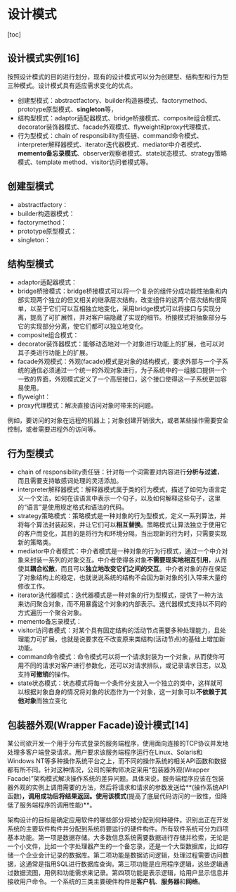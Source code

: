 # 设计模式

[toc]

## 设计模式实例[16]

按照设计模式的目的进行划分，现有的设计模式可以分为创建型、结构型和行为型三种模式。设计模式具有适应需求变化的优点。

- 创建型模式：abstractfactory、builder构造器模式、factorymethod、prototype原型模式、**singleton**等，
- 结构型模式：adaptor适配器模式、bridge桥接模式、composite组合模式、decorator装饰器模式、facade外观模式、flyweight和proxy代理模式，
- 行为型模式：chain      of responsibility责任链、command命令模式、interpreter解释器模式、iterator迭代器模式、mediator中介者模式、**memento备忘录模式**、observer观察者模式、state状态模式、strategy策略模式、template method、visitor访问者模式等。

 

## 创建型模式 

- abstractfactory：
- builder构造器模式：
- factorymethod：
- prototype原型模式：
- singleton：

 

## 结构型模式

- adaptor适配器模式：
- bridge桥接模式：bridge桥接模式可以将一个复杂的组件分成功能性抽象和内部实现两个独立的但又相关的继承层次结构，改变组件的这两个层次结构很简单，以至于它们可以互相独立地变化，采用bridge模式可以将接口与实现分离，提高了可扩展性，并对客户端隐藏了实现的细节。桥接模式将抽象部分与它的实现部分分离，使它们都可以独立地变化。
- composite组合模式：
- decorator装饰器模式：能够动态地对一个对象进行功能上的扩展，也可以对其子类进行功能上的扩展。
- facade外观模式：外观(facade)模式是对象的结构模式，要求外部与一个子系统的通信必须通过一个统一的外观对象进行，为子系统中的一组接口提供一个一致的界面，外观模式定义了一个高层接口，这个接口使得这一子系统更加容易使用。
- flyweight：
- proxy代理模式：解决直接访问对象时带来的问题。

例如，要访问的对象在远程的机器上；对象创建开销很大，或者某些操作需要安全控制，或者需要进程外的访问等。

 

## 行为型模式          

- chain of      responsibility责任链：针对每一个词需要对内容进行**分析与过滤**，而且需要支持敏感词处理的灵活添加。
- interpreter解释器模式：解释器模式属于类的行为模式，描述了如何为语言定义一个文法，如何在该语言中表示一个句子，以及如何解释这些句子，这里的“语言”是使用规定格式和语法的代码。
- strategy策略模式：策略模式是一种对象的行为型模式，定义一系列算法，并将每个算法封装起来，并让它们可以**相互替换**。策略模式让算法独立于使用它的客户而变化，其目的是将行为和环境分隔，当出现新的行为时，只需要实现新的策略类。
- mediator中介者模式：中介者模式是一种对象的行为行模式，通过一个中介对象来封装一系列的对象交互。中介者使得各对象**不需要现实地相互引用**，从而使其**耦合松散**，而且可以**独立地改变它们之间的交互**。中介者对象的存在保证了对象结构上的稳定，也就说说系统的结构不会因为新对象的引入带来大量的修改工作。
- iterator迭代器模式：迭代器模式是一种对象的行为型模式，提供了一种方法来访问聚合对象，而不用暴露这个对象的内部表示。迭代器模式支持以不同的方式遍历一个聚合对象。
- memento备忘录模式：
- visitor访问者模式：对某个具有固定结构的活动节点需要多种处理能力，且处理能力可扩展，也就是说要求在不改变原来类结构(活动节点)的基础上增加新功能。
- command命令模式：命令模式可以将一个请求封装为一个对象，从而使你可用不同的请求对客户进行参数化，还可以对请求排队，或记录请求日志，以及支持**可撤销**的操作。
- state状态模式：状态模式将每一个条件分支放入一个独立的类中，这样就可以根据对象自身的情况将对象的状态作为一个对象，这一对象可以**不依赖于其他对象**而独立变化

 

## 包装器外观(Wrapper Facade)设计模式[14] 

某公司欲开发一个用于分布式登录的服务端程序，使用面向连接的TCP协议并发地处理多客户端登录请求。用户要求该服务端程序运行在Linux、Solaris和Windows NT等多种操作系统平台之上，而不同的操作系统的相关API函数和数据都有所不同。针对这种情况，公司的架构师决定采用“包装器外观(Wrapper Facade)”架构模式解决操作系统的差异问题。具体来说，服务端程序应该在包装器外观的实例上调用需要的方法，然后将请求和请求的参数发送给**(操作系统API函数)**，调用成功后将结果返回。使用该模式**(提高了底层代码访问的一致性，但降低了服务端程序的调用性能)**。

 

架构设计的目标是确定应用软件的哪些部分将被分配到何种硬件。识别出正在开发系统的主要软件构件并分配到系统将要运行的硬件构件。所有软件系统可分为四项基本功能。第一项是数据存储。大多数信息系统需要数据进行存储并检索，无论是一个小文件，比如一个字处理器产生的一个备忘录，还是一个大型数据库，比如存储一个企业会计记录的数据库。第二项功能是数据访问逻辑，处理过程需要访问数据，这通常是指用SQL进行数据库查询。第三项功能是应用程序逻辑，这些逻辑通过数据流图，用例和功能需求来记录。第四项功能是表示逻辑，给用户显示信息并接收用户命令。一个系统的三类主要硬件构件是**客户机**、**服务器**和**网络**。

 
